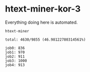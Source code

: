 # htext-miner-kor-3

Everything doing here is automated.

```
htext-miner

total: 4630/9855 (46.98122780314561%)

job0: 836
job1: 970
job2: 911
job3: 1000
job4: 913
```